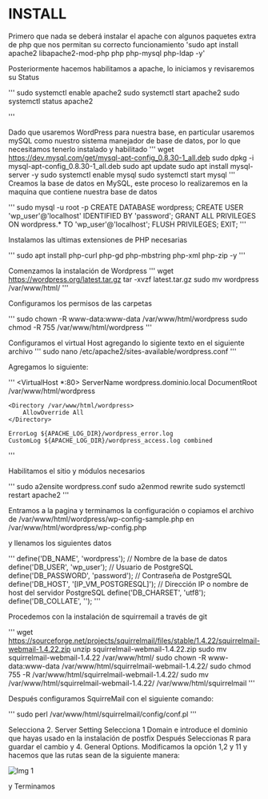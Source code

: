 # INSTALL

Primero que nada se deberá instalar el apache con algunos paquetes extra de php que nos permitan su correcto funcionamiento
'sudo apt install apache2 libapache2-mod-php php php-mysql php-ldap -y'

Posteriormente hacemos habilitamos a apache, lo iniciamos y revisaremos su Status 

''' 
sudo systemctl enable apache2
sudo systemctl start apache2
sudo systemctl status apache2

'''

Dado que usaremos WordPress para nuestra base, en particular usaremos mySQL como nuestro sistema manejador de base de datos, por lo que necesitamos tenerlo instalado y habilitado
'''
wget https://dev.mysql.com/get/mysql-apt-config_0.8.30-1_all.deb
sudo dpkg -i mysql-apt-config_0.8.30-1_all.deb
sudo apt update
sudo apt install mysql-server -y
sudo systemctl enable mysql
sudo systemctl start mysql
'''
Creamos la base de datos en MySQL, este proceso lo realizaremos en la maquina que contiene nuestra base de datos

'''
sudo mysql -u root -p
CREATE DATABASE wordpress;
CREATE USER 'wp_user'@'localhost' IDENTIFIED BY 'password';
GRANT ALL PRIVILEGES ON wordpress.\* TO 'wp_user'@'localhost';
FLUSH PRIVILEGES;
EXIT;
''' 

Instalamos las ultimas extensiones de PHP necesarias

''' 
sudo apt install php-curl php-gd php-mbstring php-xml php-zip -y
'''


Comenzamos la instalación de Wordpress
'''
wget https://wordpress.org/latest.tar.gz
tar -xvzf latest.tar.gz
sudo mv wordpress /var/www/html/
'''

Configuramos los permisos de las carpetas

'''
sudo chown -R www-data:www-data /var/www/html/wordpress
sudo chmod -R 755 /var/www/html/wordpress
'''

Configuramos el virtual Host agregando lo sigiente texto en el siguiente archivo
'''
sudo nano /etc/apache2/sites-available/wordpress.conf
'''

Agregamos lo siguiente:

'''
<VirtualHost *:80>
    ServerName wordpress.dominio.local
    DocumentRoot /var/www/html/wordpress

    <Directory /var/www/html/wordpress>
        AllowOverride All
    </Directory>

    ErrorLog ${APACHE_LOG_DIR}/wordpress_error.log
    CustomLog ${APACHE_LOG_DIR}/wordpress_access.log combined
</VirtualHost>
'''

Habilitamos el sitio y módulos necesarios

'''
sudo a2ensite wordpress.conf
sudo a2enmod rewrite
sudo systemctl restart apache2
'''

Entramos a la pagina y terminamos la configuración o copiamos el archivo de /var/www/html/wordpress/wp-config-sample.php en /var/www/html/wordpress/wp-config.php 

y llenamos los siguientes datos

'''
define('DB_NAME', 'wordpress');        // Nombre de la base de datos
define('DB_USER', 'wp_user');          // Usuario de PostgreSQL
define('DB_PASSWORD', 'password');    // Contraseña de PostgreSQL
define('DB_HOST', '[IP_VM_POSTGRESQL]'); // Dirección IP o nombre de host del servidor PostgreSQL
define('DB_CHARSET', 'utf8');
define('DB_COLLATE', '');
'''


Procedemos con la instalación de squirremail a través de git 

'''
wget https://sourceforge.net/projects/squirrelmail/files/stable/1.4.22/squirrelmail-webmail-1.4.22.zip
unzip squirrelmail-webmail-1.4.22.zip
sudo mv squirrelmail-webmail-1.4.22 /var/www/html/
sudo chown -R www-data:www-data /var/www/html/squirrelmail-webmail-1.4.22/
sudo chmod 755 -R /var/www/html/squirrelmail-webmail-1.4.22/
sudo mv /var/www/html/squirrelmail-webmail-1.4.22/ /var/www/html/squirrelmail
'''

Después configuramos SquirreMail con el siguiente comando:

'''
sudo perl /var/www/html/squirrelmail/config/conf.pl
'''

Selecciona 2. Server Setting 
Selecciona 1 Domain e introduce el dominio que hayas usado en la instalación de postfix 
Después Seleccionas R para guardar el cambio y 4. General Options.
Modificamos la opción 1,2 y 11 y hacemos que las rutas sean de la siguiente manera:

![Img 1](https://dungeonofbits.com/images/postfix7.jpg)

y Terminamos
